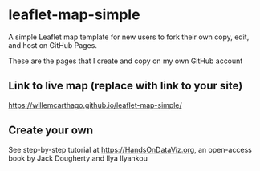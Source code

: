 # leaflet-map-simple
A simple Leaflet map template for new users to fork their own copy, edit, and host on GitHub Pages.

These are the pages that I create and copy on my own GitHub account

## Link to live map (replace with link to your site)
https://willemcarthago.github.io/leaflet-map-simple/

## Create your own
See step-by-step tutorial at https://HandsOnDataViz.org, an open-access book by Jack Dougherty and Ilya Ilyankou
